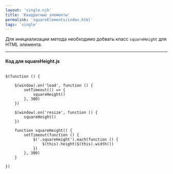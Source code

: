 ```yaml
---
layout: 'single.njk'
title: 'Квадратные элементы'
permalink: 'squareElements/index.html'
tags: 'single'
---
```


Для инициализации метода необходимо добвать класс ```squareHeight``` для HTML элемента.

---

#### Код для squareHeight.js

``` JS

$(function () {

	$(window).on('load', function () {
		setTimeout(() => {
			squareHeight()
		}, 300)
	})

	$(window).on('resize', function () {
		squareHeight()
	})

	function squareHeight() {
		setTimeout(function () {
			$('.squareHeight').each(function () {
				$(this).height($(this).width())
			})
		}, 300)
	}

})

```
